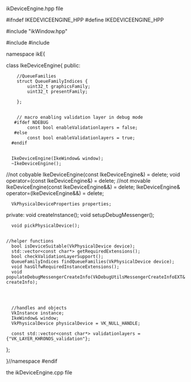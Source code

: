 ikDeviceEngine.hpp file


#ifndef IKEDEVICEENGINE_HPP
#define  IKEDEVICEENGINE_HPP

#include "ikWindow.hpp"

#include <vector>
#include <string>


namespace ikE{

  class IkeDeviceEngine{
    public:
        
        //QueueFamilies
        struct QueueFamilyIndices {
            uint32_t graphicsFamily;
            uint32_t presentFamily;

        };


        // macro enabling validation layer in debug mode
       #ifdef NDEBUG
            const bool enableValidationlayers = false;
       #else
            const bool enableValidationlayers = true;
      #endif
            

      IkeDeviceEngine(IkeWindow& window);
      ~IkeDeviceEngine();
//not cobyable
      IkeDeviceEngine(const IkeDeviceEngine&) = delete;
      void operator=(const IkeDeviceEngine&) = delete;
//not movable
      IkeDeviceEngine(const IkeDeviceEngine&&) = delete;
      IkeDeviceEngine& operator=(IkeDeviceEngine&&) = delete;


      

      VkPhysicalDeviceProperties properties;



  private:
      void createInstance();
      void setupDebugMessenger();

      void pickPhysicalDevice();


    //helper functions
      bool isDeviceSuitable(VkPhysicalDevice device);
      std::vector<const char*> getRequiredExtensions();
      bool checkValidationLayerSupport();
      QueueFamilyIndices findQueueFamilies(VkPhysicalDevice device);
      void hasGlfwRequiredInstanceExtensions();
      void populateDebugMessengerCreateInfo(VkDebugUtilsMessengerCreateInfoEXT& createInfo);




      //handles and objects
      VkInstance instance;
      IkeWindow& window;
      VkPhysicalDevice physicalDevice = VK_NULL_HANDLE;

      const std::vector<const char*> validationlayers = {"VK_LAYER_KHRONOS_validation"};
    
  };


}//namespace 
#endif 


the ikDeviceEngine.cpp file



